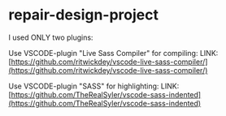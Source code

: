 # repair-design-project

I used ONLY two plugins:

Use VSCODE-plugin "Live Sass Compiler" for compiling:
LINK: [https://github.com/ritwickdey/vscode-live-sass-compiler/](https://github.com/ritwickdey/vscode-live-sass-compiler/)

Use VSCODE-plugin "SASS" for highlighting:
LINK: [https://github.com/TheRealSyler/vscode-sass-indented](https://github.com/TheRealSyler/vscode-sass-indented)
